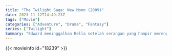 ```yaml
---
title: "The Twilight Saga: New Moon (2009)"
date: 2023-11-12T14:49:23Z
tags: ["Movie"]
categories: ["Adventure", "Drama", "Fantasy"]
series: ["Twilight"]
Summary: "Edward meninggalkan Bella setelah serangan yang hampir merenggut nyawanya, dan, dalam depresinya, dia jatuh ke dalam hubungan yang sulit lagi kali ini dengan teman dekatnya, Jacob Black."
---
```


<mux-player stream-type="on-demand"
src="https://kp3d-my.sharepoint.com/personal/ryoo_kp3d_onmicrosoft_com/_layouts/15/download.aspx?share=EcqsMrVfEIJGhrQrUuPRJA8BMugp6zTGq8Ran79w89te0w" prefer-playback="mse" controls>

</mux-player>


{{< movieinfo id="18239" >}}

<script src="https://cdn.jsdelivr.net/npm/@mux/mux-player"></script>

 <script type="application/ld+json ">
{
"@context": "https://schema.org/",
"@type": "VideoObject",
"name": "The Twilight Saga: New Moon",
"contentUrl": "https://stream.mux.com/ggnkZqUWyJRIoIjhXOTSDlD3cjtSzA97e2ed7BgkkwU.m3u8",
"thumbnailUrl": "https://www.themoviedb.org/t/p/original/sUica54YWx4YUjG3dkJxHDiXn8z.jpg?width=314&fit_mode=preserve&time=25",
"uploadDate": "2023-11-12T14:49:23Z",
}

</script>